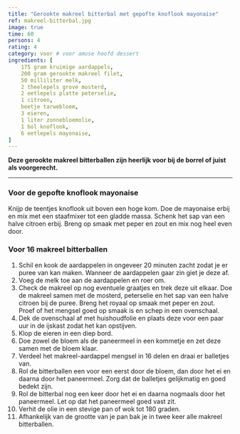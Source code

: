 ```yaml
---
title: "Gerookte makreel bitterbal met gepofte knoflook mayonaise"
ref: makreel-bitterbal.jpg
image: true
time: 60
persons: 4
rating: 4
category: voor # voor amuse hoofd dessert
ingredients: [
	175 gram kruimige aardappels,
	200 gram gerookte makreel filet,
	50 milliliter melk,
	2 theelepels grove mosterd,
	2 eetlepels platte peterselie,
	1 citroen,
	beetje tarwebloem,
	3 eieren,
	1 liter zonnebloemolie,
	1 bol knoflook,
	6 eetlepels mayonaise,
]
---
```


**Deze gerookte makreel bitterballen zijn heerlijk voor bij de borrel of juist als voorgerecht.**

---

### Voor de gepofte knoflook mayonaise

Knijp de teentjes knoflook uit boven een hoge kom. Doe de mayonaise erbij en mix met een staafmixer tot een gladde massa. Schenk het sap van een halve citroen erbij. Breng op smaak met peper en zout en mix nog heel even door.

### Voor 16 makreel bitterballen

1. Schil en kook de aardappelen in ongeveer 20 minuten zacht zodat je er puree van kan maken. Wanneer de aardappelen gaar zin giet je deze af.
2. Voeg de melk toe aan de aardappelen en roer om.
3. Check de makreel op nog eventuele graatjes en trek deze uit elkaar. Doe de makreel samen met de mosterd, peterselie en het sap van een halve citroen bij de puree. Breng het royaal op smaak met peper en zout. Proef of het mengsel goed op smaak is en schep in een ovenschaal.
4. Dek de ovenschaal af met huishoudfolie en plaats deze voor een paar uur in de ijskast zodat het kan opstijven.
5. Klop de eieren in een diep bord.
6. Doe zowel de bloem als de paneermeel in een kommetje en zet deze samen met de bloem klaar.
7. Verdeel het makreel-aardappel mengsel in 16 delen en draai er balletjes van.
8. Rol de bitterballen een voor een eerst door de bloem, dan door het ei en daarna door het paneermeel. Zorg dat de balletjes gelijkmatig en goed bedekt zijn.
9. Rol de bitterbal nog een keer door het ei en daarna nogmaals door het paneermeel. Let op dat het paneermeel goed vast zit.
10. Verhit de olie in een stevige pan of wok tot 180 graden.
11. Afhankelijk van de grootte van je pan bak je in twee keer alle makreel bitterballen.